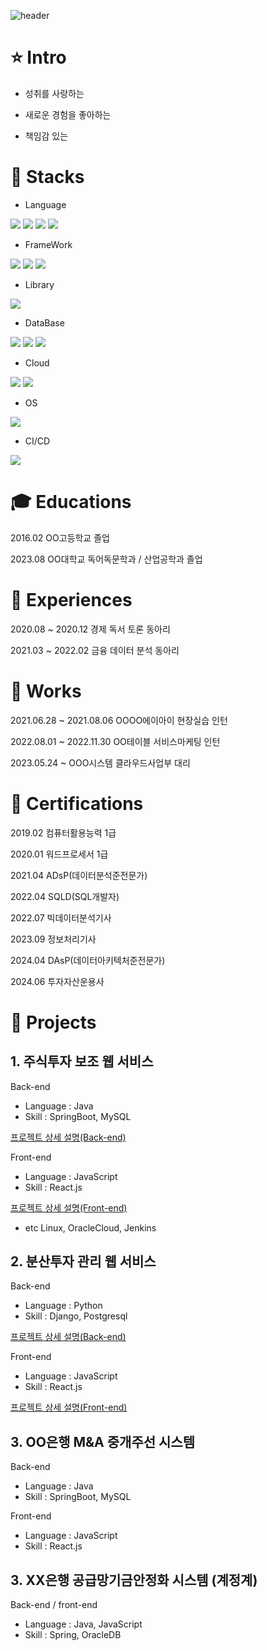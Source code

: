 ![header](https://capsule-render.vercel.app/api?type=waving&color=timeAuto&height=300&section=header&text=Welcome!&fontSize=90)

# :star: Intro

- 성취를 사랑하는

- 새로운 경험을 좋아하는

- 책임감 있는

# :wrench: Stacks

- Language

<img src="https://img.shields.io/badge/python-3776AB?style=for-the-badge&logo=python&logoColor=white"> <img src="https://img.shields.io/badge/java-000000?style=for-the-badge&logo=openjdk&logoColor=white"> <img src="https://img.shields.io/badge/javascript-61DAFB?style=for-the-badge&logo=javascript&logoColor=white"> <img src="https://img.shields.io/badge/typescript-3178C6?style=for-the-badge&logo=typescript&logoColor=white">

- FrameWork
  
<img src="https://img.shields.io/badge/django-092E20?style=for-the-badge&logo=django&logoColor=white"> <img src="https://img.shields.io/badge/spring-6DB33F?style=for-the-badge&logo=spring&logoColor=white"> <img src="https://img.shields.io/badge/springboot-6DB33F?style=for-the-badge&logo=springboot&logoColor=white">

- Library
  
<img src="https://img.shields.io/badge/react-61DAFB?style=for-the-badge&logo=react&logoColor=white">

- DataBase
  
<img src="https://img.shields.io/badge/mysql-4479A1?style=for-the-badge&logo=mysql&logoColor=white"> <img src="https://img.shields.io/badge/oracledb-F80000?style=for-the-badge&logo=oracle&logoColor=white"> <img src="https://img.shields.io/badge/postgresql-4169E1?style=for-the-badge&logo=postgresql&logoColor=white">

- Cloud
  
<img src="https://img.shields.io/badge/aws-232F3E?style=for-the-badge&logo=amazonwebservices&logoColor=white"> <img src="https://img.shields.io/badge/oraclecloud-F80000?style=for-the-badge&logo=oracle&logoColor=white">

- OS
<img src="https://img.shields.io/badge/linux-FCC624?style=for-the-badge&logo=linux&logoColor=white">

- CI/CD
<img src="https://img.shields.io/badge/jenkins-D24939?style=for-the-badge&logo=jenkins&logoColor=white">

# :mortar_board: Educations

2016.02 OO고등학교 졸업

2023.08 OO대학교 독어독문학과 / 산업공학과 졸업

# :seedling: Experiences

2020.08 ~ 2020.12 경제 독서 토론 동아리

2021.03 ~ 2022.02 금융 데이터 분석 동아리

# :briefcase: Works

2021.06.28 ~ 2021.08.06 OOOO에이아이 현장실습 인턴

2022.08.01 ~ 2022.11.30 OO테이블 서비스마케팅 인턴

2023.05.24 ~            OOO시스템 클라우드사업부 대리

# :triangular_flag_on_post: Certifications

2019.02 컴퓨터활용능력 1급

2020.01 워드프로세서 1급

2021.04 ADsP(데이터분석준전문가)

2022.04 SQLD(SQL개발자)

2022.07 빅데이터분석기사

2023.09 정보처리기사

2024.04 DAsP(데이터아키텍처준전문가)

2024.06 투자자산운용사

# :dart: Projects

## 1. 주식투자 보조 웹 서비스

Back-end
- Language : Java
- Skill : SpringBoot, MySQL

[프로젝트 상세 설명(Back-end)](https://github.com/hjs5979/stockInvestmentHelper)  

Front-end
 - Language : JavaScript
- Skill : React.js
  
[프로젝트 상세 설명(Front-end)](https://github.com/hjs5979/stockInvestmentHelper-front)

- etc
Linux, OracleCloud, Jenkins

## 2. 분산투자 관리 웹 서비스

Back-end
- Language : Python
- Skill : Django, Postgresql

[프로젝트 상세 설명(Back-end)](https://github.com/hjs5979/df_project)  

Front-end
 - Language : JavaScript
- Skill : React.js
  
[프로젝트 상세 설명(Front-end)](https://github.com/hjs5979/df-fe-app)

## 3. OO은행 M&A 중개주선 시스템

Back-end
- Language : Java
- Skill : SpringBoot, MySQL 

Front-end
 - Language : JavaScript
- Skill : React.js

## 3. XX은행 공급망기금안정화 시스템 (계정계)

Back-end / front-end
- Language : Java, JavaScript
- Skill : Spring, OracleDB
